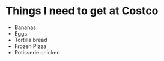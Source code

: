 Things I need to get at Costco
==============================

* Bananas 
* Eggs 
* Tortilla bread 
* Frozen Pizza 
* Rotisserie chicken
